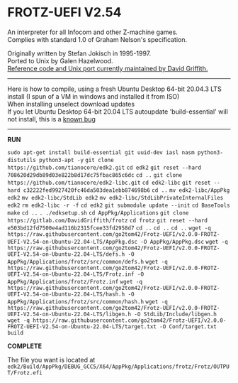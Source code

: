 # FROTZ-UEFI V2.54
An interpreter for all Infocom and other Z-machine games.  
Complies with standard 1.0 of Graham Nelson's specification.  

Originally written by Stefan Jokisch in 1995-1997.  
Ported to Unix by Galen Hazelwood.  
[Reference code and Unix port currently maintained by David Griffith.](https://gitlab.com/DavidGriffith/frotz)   

------

Here is how to compile, using a fresh Ubuntu Desktop 64-bit 20.04.3 LTS install (I spun of a VM in windows and installed it from ISO)  
 When installing unselect download updates  
If you let Ubuntu Desktop 64-bit 20.04 LTS autoupdate 'build-essential' will not install, this is a [known bug](https://bugs.launchpad.net/ubuntu/+source/build-essential/+bug/1920753)



------  

**RUN**


`sudo apt-get install build-essential git uuid-dev iasl nasm python3-distutils python3-apt -y`
`git clone https://github.com/tianocore/edk2.git`
`cd edk2`
`git reset --hard 708620d29db89d03e822b8d17dc75fbac865c6dc`
`cd ..`
`git clone https://github.com/tianocore/edk2-libc.git`
`cd edk2-libc`
`git reset --hard c32222fed9927420fc46da503dea1ebb874698b6`
`cd ..`
`mv edk2-libc/AppPkg edk2`
`mv edk2-libc/StdLib edk2`
`mv edk2-libc/StdLibPrivateInternalFiles edk2`
`rm edk2-libc -r -f`
`cd edk2`
`git submodule update --init`
`cd BaseTools`
`make`
`cd ..`
`. ./edksetup.sh`
`cd AppPkg/Applications`
`git clone https://gitlab.com/DavidGriffith/frotz`
`cd frotz`
`git reset --hard e503bd12fd7500e4ad116b2315fcee33fd2958d7`
`cd ..`
`cd ..`
`cd ..`
`wget -q https://raw.githubusercontent.com/go2tom42/Frotz-UEFI/v2.0.0-FROTZ-UEFI-V2.54-on-Ubuntu-22.04-LTS/AppPkg.dsc -O AppPkg/AppPkg.dsc`
`wget -q https://raw.githubusercontent.com/go2tom42/Frotz-UEFI/v2.0.0-FROTZ-UEFI-V2.54-on-Ubuntu-22.04-LTS/defs.h -O AppPkg/Applications/frotz/src/common/defs.h`
`wget -q https://raw.githubusercontent.com/go2tom42/Frotz-UEFI/v2.0.0-FROTZ-UEFI-V2.54-on-Ubuntu-22.04-LTS/Frotz.inf -O AppPkg/Applications/frotz/Frotz.inf`
`wget -q https://raw.githubusercontent.com/go2tom42/Frotz-UEFI/v2.0.0-FROTZ-UEFI-V2.54-on-Ubuntu-22.04-LTS/hash.h -O AppPkg/Applications/frotz/src/common/hash.h`
`wget -q https://raw.githubusercontent.com/go2tom42/Frotz-UEFI/v2.0.0-FROTZ-UEFI-V2.54-on-Ubuntu-22.04-LTS/libgen.h -O StdLib/Include/libgen.h`
`wget -q https://raw.githubusercontent.com/go2tom42/Frotz-UEFI/v2.0.0-FROTZ-UEFI-V2.54-on-Ubuntu-22.04-LTS/target.txt -O Conf/target.txt`
`build`



**COMPLETE**

The file you want is located at `edk2/Build/AppPkg/DEBUG_GCC5/X64/AppPkg/Applications/frotz/Frotz/OUTPUT/Frotz.efi`
